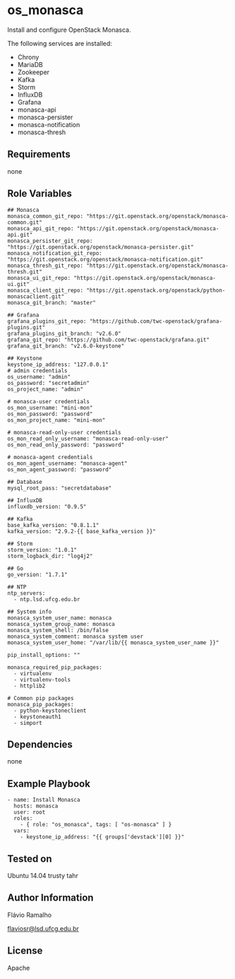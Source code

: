 os_monasca
==========

Install and configure OpenStack Monasca.

The following services are installed:
- Chrony
- MariaDB
- Zookeeper
- Kafka
- Storm
- InfluxDB
- Grafana
- monasca-api
- monasca-persister
- monasca-notification
- monasca-thresh

Requirements
------------

none

Role Variables
--------------

    ## Monasca
    monasca_common_git_repo: "https://git.openstack.org/openstack/monasca-common.git"
    monasca_api_git_repo: "https://git.openstack.org/openstack/monasca-api.git"
    monasca_persister_git_repo: "https://git.openstack.org/openstack/monasca-persister.git"
    monasca_notification_git_repo: "https://git.openstack.org/openstack/monasca-notification.git"
    monasca_thresh_git_repo: "https://git.openstack.org/openstack/monasca-thresh.git"
    monasca_ui_git_repo: "https://git.openstack.org/openstack/monasca-ui.git"
    monasca_client_git_repo: "https://git.openstack.org/openstack/python-monascaclient.git"
    monasca_git_branch: "master"
    
    ## Grafana
    grafana_plugins_git_repo: "https://github.com/twc-openstack/grafana-plugins.git"
    grafana_plugins_git_branch: "v2.6.0"
    grafana_git_repo: "https://github.com/twc-openstack/grafana.git"
    grafana_git_branch: "v2.6.0-keystone"
    
    ## Keystone
    keystone_ip_address: "127.0.0.1"
    # admin credentials
    os_username: "admin"
    os_password: "secretadmin"
    os_project_name: "admin"
    
    # monasca-user credentials
    os_mon_username: "mini-mon"
    os_mon_password: "password"
    os_mon_project_name: "mini-mon"
    
    # monasca-read-only-user credentials
    os_mon_read_only_username: "monasca-read-only-user"
    os_mon_read_only_password: "password" 
    
    # monasca-agent credentials
    os_mon_agent_username: "monasca-agent"
    os_mon_agent_password: "password"
    
    ## Database
    mysql_root_pass: "secretdatabase"
    
    ## InfluxDB
    influxdb_version: "0.9.5"
    
    ## Kafka
    base_kafka_version: "0.8.1.1"
    kafka_version: "2.9.2-{{ base_kafka_version }}"
    
    ## Storm
    storm_version: "1.0.1"
    storm_logback_dir: "log4j2"
    
    ## Go
    go_version: "1.7.1"
    
    ## NTP
    ntp_servers:
      - ntp.lsd.ufcg.edu.br
    
    ## System info
    monasca_system_user_name: monasca
    monasca_system_group_name: monasca
    monasca_system_shell: /bin/false
    monasca_system_comment: monasca system user
    monasca_system_user_home: "/var/lib/{{ monasca_system_user_name }}"
    
    pip_install_options: ""
    
    monasca_required_pip_packages:
      - virtualenv
      - virtualenv-tools
      - httplib2
    
    # Common pip packages
    monasca_pip_packages:
      - python-keystoneclient
      - keystoneauth1
      - simport

Dependencies
------------

none

Example Playbook
----------------

    - name: Install Monasca
      hosts: monasca
      user: root
      roles:
        - { role: "os_monasca", tags: [ "os-monasca" ] }
      vars:
        - keystone_ip_address: "{{ groups['devstack'][0] }}"

Tested on
---------

Ubuntu 14.04 trusty tahr

Author Information
------------------
Flávio Ramalho

flaviosr@lsd.ufcg.edu.br

License
-------
Apache
